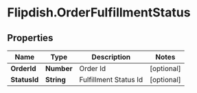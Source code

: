 # Flipdish.OrderFulfillmentStatus

## Properties
Name | Type | Description | Notes
------------ | ------------- | ------------- | -------------
**OrderId** | **Number** | Order Id | [optional] 
**StatusId** | **String** | Fulfillment Status Id | [optional] 


